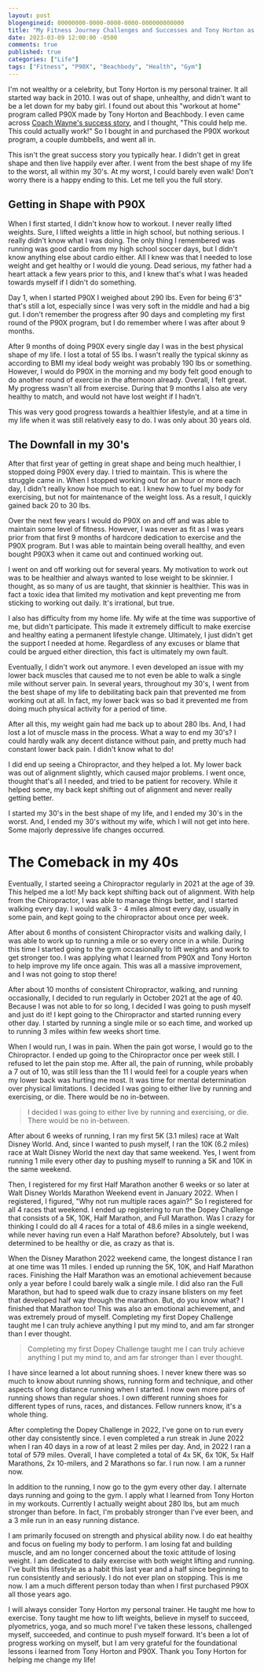 ```yaml
---
layout: post
blogengineid: 00000000-0000-0000-0000-000000000000
title: "My Fitness Journey Challenges and Successes and Tony Horton as my Personal Trainer"
date: 2023-03-09 12:00:00 -0500
comments: true
published: true
categories: ["Life"]
tags: ["Fitness", "P90X", "Beachbody", "Health", "Gym"]
---
```


I'm not wealthy or a celebrity, but Tony Horton is my personal trainer. It all started way back in 2010. I was out of shape, unhealthy, and didn't want to be a let down for my baby girl. I found out about this "workout at home" program called P90X made by Tony Horton and Beachbody. I even came across [Coach Wayne's success story](http://teamripped.com/my-story/), and I thought, "This could help me. This could actually work!" So I bought in and purchased the P90X workout program, a couple dumbbells, and went all in.

This isn't the great success story you typically hear. I didn't get in great shape and then live happily ever after. I went from the best shape of my life to the worst, all within my 30's. At my worst, I could barely even walk! Don't worry there is a happy ending to this. Let me tell you the full story.

## Getting in Shape with P90X

When I first started, I didn't know how to workout. I never really lifted weights. Sure, I lifted weights a little in high school, but nothing serious. I really didn't know what I was doing. The only thing I remembered was running was good cardio from my high school soccer days, but I didn't know anything else about cardio either. All I knew was that I needed to lose weight and get healthy or I would die young. Dead serious, my father had a heart attack a few years prior to this, and I knew that's what I was headed towards myself if I didn't do something.

Day 1, when I started P90X I weighed about 290 lbs. Even for being 6'3" that's still a lot, especially since I was very soft in the middle and had a big gut. I don't remember the progress after 90 days and completing my first round of the P90X program, but I do remember where I was after about 9 months.

After 9 months of doing P90X every single day I was in the best physical shape of my life. I lost a total of 55 lbs. I wasn't really the typical skinny as according to BMI my ideal body weight was probably 190 lbs or something. However, I would do P90X in the morning and my body felt good enough to do another round of exercise in the afternoon already. Overall, I felt great. My progress wasn't all from exercise. During that 9 months I also ate very healthy to match, and would not have lost weight if I hadn't.

This was very good progress towards a healthier lifestyle, and at a time in my life when it was still relatively easy to do. I was only about 30 years old.

## The Downfall in my 30's

After that first year of getting in great shape and being much healthier, I stopped doing P90X every day. I tried to maintain. This is where the struggle came in. When I stopped working out for an hour or more each day, I didn't really know hoe much to eat. I knew how to fuel my body for exercising, but not for maintenance of the weight loss. As a result, I quickly gained back 20 to 30 lbs.

Over the next few years I would do P90X on and off and was able to maintain some level of fitness. However, I was never as fit as I was years prior from that first 9 months of hardcore dedication to exercise and the P90X program. But I was able to maintain being overall healthy, and even bought P90X3 when it came out and continued working out.

I went on and off working out for several years. My motivation to work out was to be healthier and always wanted to lose weight to be skinnier. I thought, as so many of us are taught, that skinnier is healthier. This was in fact a toxic idea that limited my motivation and kept preventing me from sticking to working out daily. It's irrational, but true.

I also has difficulty from my home life. My wife at the time was supportive of me, but didn't participate. This made it extremely difficult to make exercise and healthy eating a permanent lifestyle change. Ultimately, I just didn't get the support I needed at home. Regardless of any excuses or blame that could be argued either direction, this fact is ultimately my own fault.

Eventually, I didn't work out anymore. I even developed an issue with my lower back muscles that caused me to not even be able to walk a single mile without server pain. In several years, throughout my 30's, I went from the best shape of my life to debilitating back pain that prevented me from working out at all. In fact, my lower back was so bad it prevented me from doing much physical activity for a period of time.

After all this, my weight gain had me back up to about 280 lbs. And, I had lost a lot of muscle mass in the process. What a way to end my 30's? I could hardly walk any decent distance without pain, and pretty much had constant lower back pain. I didn't know what to do!

I did end up seeing a Chiropractor, and they helped a lot. My lower back was out of alignment slightly, which caused major problems. I went once, thought that's all I needed, and tried to be patient for recovery. While it helped some, my back kept shifting out of alignment and never really getting better.

I started my 30's in the best shape of my life, and I ended my 30's in the worst. And, I ended my 30's without my wife, which I will not get into here. Some majorly depressive life changes occurred.

# The Comeback in my 40s

Eventually, I started seeing a Chiropractor regularly in 2021 at the age of 39. This helped me a lot! My back kept shifting back out of alignment. With help from the Chiropractor, I was able to manage things better, and I started walking every day. I would walk 3 - 4 miles almost every day, usually in some pain, and kept going to the chiropractor about once per week.

After about 6 months of consistent Chiropractor visits and walking daily, I was able to work up to running a mile or so every once in a while. During this time I started going to the gym occasionally to lift weights and work to get stronger too. I was applying what I learned from P90X and Tony Horton to help improve my life once again. This was all a massive improvement, and I was not going to stop there!

After about 10 months of consistent Chiropractor, walking, and running occasionally, I decided to run regularly in October 2021 at the age of 40. Because I was not able to for so long, I decided I was going to push myself and just do it! I kept going to the Chiropractor and started running every other day. I started by running a single mile or so each time, and worked up to running 3 miles within few weeks short time.

When I would run, I was in pain. When the pain got worse, I would go to the Chiropractor. I ended up going to the Chiropractor once per week still. I refused to let the pain stop me. After all, the pain of running, while probably a 7 out of 10, was still less than the 11 I would feel for a couple years when my lower back was hurting me most. It was time for mental determination over physical limitations. I decided I was going to either live by running and exercising, or die. There would be no in-between.

> I decided I was going to either live by running and exercising, or die. There would be no in-between.

After about 6 weeks of running, I ran my first 5K (3.1 miles) race at Walt Disney World. And, since I wanted to push myself, I ran the 10K (6.2 miles) race at Walt Disney World the next day that same weekend. Yes, I went from running 1 mile every other day to pushing myself to running a 5K and 10K in the same weekend.

Then, I registered for my first Half Marathon another 6 weeks or so later at Walt Disney Worlds Marathon Weekend event in January 2022. When I registered, I figured, "Why not run multiple races again?" So I registered for all 4 races that weekend. I ended up registering to run the Dopey Challenge that consists of a 5K, 10K, Half Marathon, and Full Marathon. Was I crazy for thinking I could do all 4 races for a total of 48.6 miles in a single weekend, while never having run even a Half Marathon before? Absolutely, but I was determined to be healthy or die, as crazy as that is.

When the Disney Marathon 2022 weekend came, the longest distance I ran at one time was 11 miles. I ended up running the 5K, 10K, and Half Marathon races. Finishing the Half Marathon was an emotional achievement because only a year before I could barely walk a single mile. I did also ran the Full Marathon, but had to speed walk due to crazy insane blisters on my feet that developed half way through the marathon. But, do you know what? I finished that Marathon too! This was also an emotional achievement, and was extremely proud of myself. Completing my first Dopey Challenge taught me I can truly achieve anything I put my mind to, and am far stronger than I ever thought.

> Completing my first Dopey Challenge taught me I can truly achieve anything I put my mind to, and am far stronger than I ever thought.

I have since learned a lot about running shoes. I never knew there was so much to know about running shows, running form and technique, and other aspects of long distance running when I started. I now own more pairs of running shows than regular shoes. I own different running shoes for different types of runs, races, and distances. Fellow runners know, it's a whole thing.

After completing the Dopey Challenge in 2022, I've gone on to run every other day consistently since. I even completed a run streak in June 2022 when I ran 40 days in a row of at least 2 miles per day. And, in 2022 I ran a total of 579 miles. Overall, I have completed a total of 4x 5K, 6x 10K, 5x Half Marathons, 2x 10-milers, and 2 Marathons so far. I run now. I am a runner now.

In addition to the running, I now go to the gym every other day. I alternate days running and going to the gym. I apply what I learned from Tony Horton in my workouts. Currently I actually weight about 280 lbs, but am much stronger than before. In fact, I'm probably stronger than I've ever been, and a 3 mile run in an easy running distance.

I am primarily focused on strength and physical ability now. I do eat healthy and focus on fueling my body to perform. I am losing fat and building muscle, and am no longer concerned about the toxic attitude of losing weight. I am dedicated to daily exercise with both weight lifting and running. I've built this lifestyle as a habit this last year and a half since beginning to run consistently and seriously. I do not ever plan on stopping. This is me now. I am a much different person today than when I first purchased P90X all those years ago.

I will always consider Tony Horton my personal trainer. He taught me how to exercise. Tony taught me how to lift weights, believe in myself to succeed, plyometrics, yoga, and so much more! I've taken these lessons, challenged myself, succeeded, and continue to push myself forward. It's been a lot of progress working on myself, but I am very grateful for the foundational lessons i learned from Tony Horton and P90X. Thank you Tony Horton for helping me change my life!
